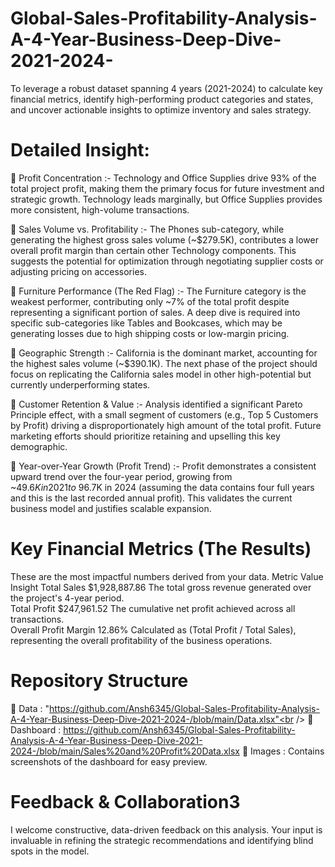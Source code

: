 # Global-Sales-Profitability-Analysis-A-4-Year-Business-Deep-Dive-2021-2024-
To leverage a robust dataset spanning 4 years (2021-2024) to calculate key financial metrics, identify high-performing product categories and states, and uncover actionable insights to optimize inventory and sales strategy.


# Detailed Insight:

	Profit Concentration :- Technology and Office Supplies drive 93% of the total project profit, making them the primary focus for future investment and strategic growth. Technology leads marginally, but Office Supplies provides more consistent, high-volume transactions.

	Sales Volume vs. Profitability :-	The Phones sub-category, while generating the highest gross sales volume (~$279.5K), contributes a lower overall profit margin than certain other Technology components. This suggests the potential for optimization through negotiating supplier costs or adjusting pricing on accessories.

	Furniture Performance (The Red Flag) :- The Furniture category is the weakest performer, contributing only ~7% of the total profit despite representing a significant portion of sales. A deep dive is required into specific sub-categories like Tables and Bookcases, which may be generating losses due to high shipping costs or low-margin pricing.

	Geographic Strength :- California is the dominant market, accounting for the highest sales volume (~$390.1K). The next phase of the project should focus on replicating the California sales model in other high-potential but currently underperforming states.

	Customer Retention & Value :- Analysis identified a significant Pareto Principle effect, with a small segment of customers (e.g., Top 5 Customers by Profit) driving a disproportionately high amount of the total profit. Future marketing efforts should prioritize retaining and upselling this key demographic.

	Year-over-Year Growth (Profit Trend) :- Profit demonstrates a consistent upward trend over the four-year period, growing from ~$49.6K in 2021 to ~$96.7K in 2024 (assuming the data contains four full years and this is the last recorded annual profit). This validates the current business model and justifies scalable expansion.


# Key Financial Metrics (The Results)
These are the most impactful numbers derived from your data.
  Metric    	                  Value            	                        Insight
Total Sales	               $1,928,887.86	      The total gross revenue generated over the project's 4-year period.<br />
Total Profit	             $247,961.52        	The cumulative net profit achieved across all transactions.<br />
Overall Profit Margin	     12.86%	              Calculated as (Total Profit / Total Sales), representing the overall profitability of the business operations.

# Repository Structure
	Data : "https://github.com/Ansh6345/Global-Sales-Profitability-Analysis-A-4-Year-Business-Deep-Dive-2021-2024-/blob/main/Data.xlsx"<br />
	Dashboard : https://github.com/Ansh6345/Global-Sales-Profitability-Analysis-A-4-Year-Business-Deep-Dive-2021-2024-/blob/main/Sales%20and%20Profit%20Data.xlsx
	Images : Contains screenshots of the dashboard for easy preview.

# Feedback & Collaboration3
I welcome constructive, data-driven feedback on this analysis. Your input is invaluable in refining the strategic recommendations and identifying blind spots in the model.


